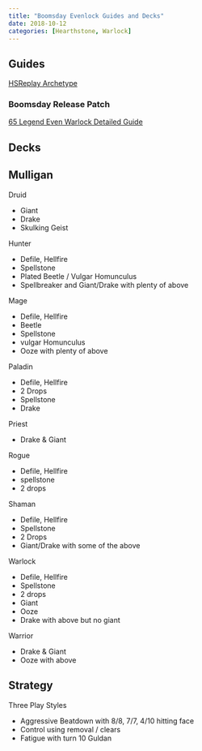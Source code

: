 ```yaml
---
title: "Boomsday Evenlock Guides and Decks"
date: 2018-10-12
categories: [Hearthstone, Warlock]
---
```


## Guides

[HSReplay Archetype](https://hsreplay.net/archetypes/231/even-warlock)

### Boomsday Release Patch

[65 Legend Even Warlock Detailed Guide](https://www.reddit.com/r/CompetitiveHS/comments/9nkvqp/65_legend_even_warlock_detailed_guide/)

## Decks

## Mulligan

Druid 
- Giant
- Drake
- Skulking Geist

Hunter 
- Defile, Hellfire
- Spellstone
- Plated Beetle / Vulgar Homunculus
- Spellbreaker and Giant/Drake with plenty of above

Mage 
- Defile, Hellfire
- Beetle
- Spellstone
- vulgar Homunculus
- Ooze with plenty of above

Paladin 
- Defile, Hellfire
- 2 Drops
- Spellstone
- Drake

Priest 
- Drake & Giant

Rogue 
- Defile, Hellfire
- spellstone
- 2 drops

Shaman
- Defile, Hellfire
- Spellstone
- 2 Drops
- Giant/Drake with some of the above

Warlock 
- Defile, Hellfire
- Spellstone
- 2 drops
- Giant
- Ooze
- Drake with above but no giant

Warrior 
- Drake & Giant
- Ooze with above

## Strategy

Three Play Styles
- Aggressive Beatdown with 8/8, 7/7, 4/10 hitting face
- Control using removal / clears
- Fatigue with turn 10 Guldan


